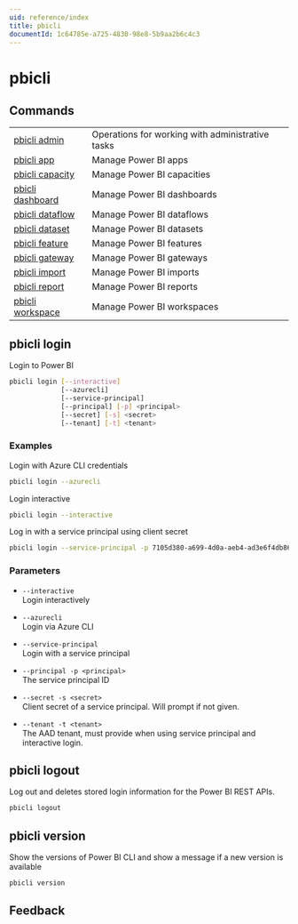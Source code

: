 ```yaml
---
uid: reference/index
title: pbicli
documentId: 1c64785e-a725-4830-98e8-5b9aa2b6c4c3
---
```


# pbicli

## Commands

|                                              |                                                  |
| -------------------------------------------- | ------------------------------------------------ |
| [pbicli admin](xref:reference/admin)         | Operations for working with administrative tasks |
| [pbicli app](xref:reference/app)             | Manage Power BI apps                             |
| [pbicli capacity](xref:reference/capacity)   | Manage Power BI capacities                       |
| [pbicli dashboard](xref:reference/dashboard) | Manage Power BI dashboards                       |
| [pbicli dataflow](xref:reference/dataflow)   | Manage Power BI dataflows                        |
| [pbicli dataset](xref:reference/dataset)     | Manage Power BI datasets                         |
| [pbicli feature](xref:reference/feature)     | Manage Power BI features                         |
| [pbicli gateway](xref:reference/gateway)     | Manage Power BI gateways                         |
| [pbicli import](xref:reference/import)       | Manage Power BI imports                          |
| [pbicli report](xref:reference/report)       | Manage Power BI reports                          |
| [pbicli workspace](xref:reference/workspace) | Manage Power BI workspaces                       |

## pbicli login

Login to Power BI

```bash
pbicli login [--interactive]
             [--azurecli]
             [--service-principal]
             [--principal] [-p] <principal>
             [--secret] [-s] <secret>
             [--tenant] [-t] <tenant>
```

### Examples

Login with Azure CLI credentials

```bash
pbicli login --azurecli
```

Login interactive

```bash
pbicli login --interactive
```

Log in with a service principal using client secret

```bash
pbicli login --service-principal -p 7105d380-a699-4d0a-aeb4-ad3e6f4db865 -s VerySecret -t contoso.onmicrosoft.com
```

### Parameters

-   `--interactive`<br/>Login interactively

-   `--azurecli`<br/>Login via Azure CLI

-   `--service-principal`<br/>Login with a service principal

-   `--principal -p <principal>`<br/>The service principal ID

-   `--secret -s <secret>`<br/>Client secret of a service principal. Will prompt if not given.

-   `--tenant -t <tenant>`<br/>The AAD tenant, must provide when using service principal and interactive login.

## pbicli logout

Log out and deletes stored login information for the Power BI REST APIs.

```bash
pbicli logout
```

## pbicli version

Show the versions of Power BI CLI and show a message if a new version is available

```bash
pbicli version
```

## Feedback
